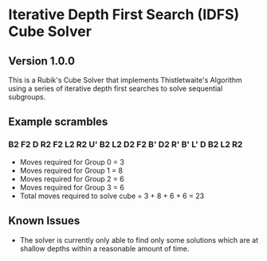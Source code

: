 # Iterative Depth First Search (IDFS) Cube Solver
## Version 1.0.0

This is a Rubik's Cube Solver that implements Thistletwaite's Algorithm using a series of iterative depth first searches to solve sequential subgroups.

## Example scrambles
### B2 F2 D R2 F2 L2 R2 U' B2 L2 D2 F2 B' D2 R' B' L' D B2 L2 R2
- Moves required for Group 0 = 3
- Moves required for Group 1 = 8
- Moves required for Group 2 = 6
- Moves required for Group 3 = 6
- Total moves required to solve cube = 3 + 8 + 6 + 6 = 23


## Known Issues
- The solver is currently only able to find only some solutions which are at shallow depths within a reasonable amount of time.

